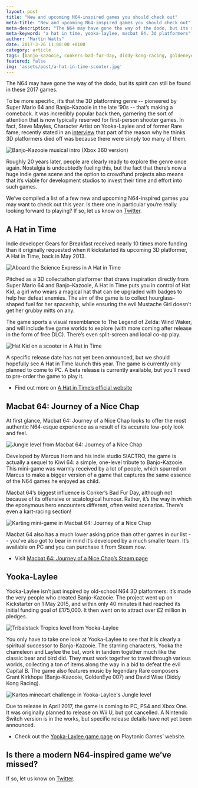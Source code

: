 ```yaml
---
layout: post
title: "New and upcoming N64-inspired games you should check out"
meta-title: "New and upcoming N64-inspired games you should check out"
meta-description: "The N64 may have gone the way of the dodo, but its spirit can still be found in these 2017 games."
meta-keyword: "a hat in time, yooka-laylee, macbat 64, 3d platformers"
author: "Martin Watts"
date: 2017-3-26 11:00:00 +0100
category: article
tags: [banjo-kazooie, conkers-bad-fur-day, diddy-kong-racing, goldeneye-007, super-mario-64]
featured: false
img: 'assets/post/a-hat-in-time-scooter.jpg'
---
```

The N64 may have gone the way of the dodo, but its spirit can still be found in these 2017 games.

To be more specific, it’s that the 3D platforming genre -- pioneered by Super Mario 64 and Banjo-Kazooie in the late ‘90s -- that’s making a comeback. It was incredibly popular back then, garnering the sort of attention that is now typically reserved for first-person shooter games. In fact, Steve Mayles, Character Artist on Yooka-Laylee and of former Rare fame, recently stated in an [interview](http://www.godisageek.com/2017/03/interview-steve-mayles-character-artist-yooka-laylee/) that part of the reason why he thinks 3D platformers died off was because there were simply too many of them.

![Banjo-Kazooie musical intro (Xbox 360 version)](/assets/images/games/banjo-kazooie/xbox-360/banjo-kazooie-xbox-360-musical-intro.png)

Roughly 20 years later, people are clearly ready to explore the genre once again. Nostalgia is undoubtedly fueling this, but the fact that there’s now a huge indie game scene and the option to crowdfund projects also means that it’s viable for development studios to invest their time and effort into such games.

We’ve compiled a list of a few new and upcoming N64-inspired games you may want to check out this year. Is there one in particular you’re really looking forward to playing? If so, let us know on [Twitter](http://www.twitter.com/n64gamers).

## A Hat in Time ##

Indie developer Gears for Breakfast received nearly 10 times more funding than it originally requested when it kickstarted its upcoming 3D platformer, A Hat in Time, back in May 2013.

![Aboard the Science Express in A Hat in Time](/assets/post/a-hat-in-time-science-express.jpg)

Pitched as a 3D collectathon platformer that draws inspiration directly from Super Mario 64 and Banjo-Kazooie, A Hat in Time puts you in control of Hat Kid, a girl who wears a magical hat that can be upgraded with badges to help her defeat enemies. The aim of the game is to collect hourglass-shaped fuel for her spaceship, while ensuring the evil Mustache Girl doesn’t get her grubby mitts on any.

The game sports a visual resemblance to The Legend of Zelda: Wind Waker, and will include five game worlds to explore (with more coming after release in the form of free DLC). There’s even split-screen and local co-op play.

![Hat Kid on a scooter in A Hat in Time](/assets/post/a-hat-in-time-scooter.jpg)

A specific release date has not yet been announced, but we should hopefully see A Hat in Time launch this year. The game is currently only planned to come to PC. A beta release is currently available, but you’ll need to pre-order the game to play it.

- Find out more on [A Hat in Time’s official website](http://www.hatintime.com/)

## Macbat 64: Journey of a Nice Chap ##

At first glance, Macbat 64: Journey of a Nice Chap looks to offer the most authentic N64-esque experience as a result of its accurate low-poly look and feel.

![Jungle level from Macbat 64: Journey of a Nice Chap](/assets/post/macbat-64-jungle.jpg)

Developed by Marcus Horn and his indie studio SIACTRO, the game is actually a sequel to Kiwi 64: a simple, one-level tribute to Banjo-Kazooie. This mini-game was warmly received by a lot of people, which spurred on Marcus to make a bigger version of a game that captures the same essence of the N64 games he enjoyed as child.

Macbat 64’s biggest influence is Conker’s Bad Fur Day, although not because of its offensive or scatological humour. Rather, it’s the way in which the eponymous hero encounters different, often weird scenarios. There’s even a kart-racing section!

![Karting mini-game in Macbat 64: Journey of a Nice Chap](/assets/post/macbat-64-karting.jpg)

Macbat 64 also has a much lower asking price than other games in our list -- you’ve also got to bear in mind it’s developed by a much smaller team. It’s available on PC and you can purchase it from Steam now.

- Visit [Macbat 64: Journey of a Nice Chap’s Steam page](http://store.steampowered.com/app/568040/)

## Yooka-Laylee ##

Yooka-Laylee isn’t just inspired by old-school N64 3D platformers: it’s made the very people who created Banjo-Kazooie. The project went up on Kickstarter on 1 May 2015, and within only 40 minutes it had reached its initial funding goal of £175,000. It then went on to attract over £2 million in pledges.

![Tribalstack Tropics level from Yooka-Laylee](/assets/post/yooka-laylee-tribalstack-tropics.jpg)

You only have to take one look at Yooka-Laylee to see that it is clearly a spiritual successor to Banjo-Kazooie. The starring characters, Yooka the chameleon and Laylee the bat, work in tandem together much like the classic bear and bird did. They must work together to travel through various worlds, collecting a ton of items along the way in a bid to defeat the evil Capital B. The game also features music by legendary Rare composers Grant Kirkhope (Banjo-Kazooie, GoldenEye 007) and David Wise (Diddy Kong Racing).

![Kartos minecart challenge in Yooka-Laylee's Jungle level](/assets/post/yooka-laylee-kartos-jungle.jpg)

Due to release in April 2017, the game is coming to PC, PS4 and Xbox One. It was originally planned to release on Wii U, but got cancelled. A Nintendo Switch version is in the works, but specific release details have not yet been announced.

- Check out the [Yooka-Laylee game page](http://www.playtonicgames.com/games/yooka-laylee/) on Playtonic Games’ website.

## Is there a modern N64-inspired game we’ve missed? ##

If so, let us know on [Twitter](http://www.twitter.com/n64gamers).
